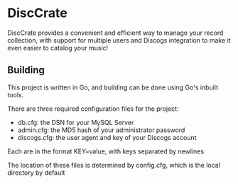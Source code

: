 # DiscCrate

DiscCrate provides a convenient and efficient way to manage your record collection, with support for multiple users and Discogs integration to make it even easier to catalog your music!

## Building

This project is written in Go, and building can be done using Go's inbuilt tools.

There are three required configuration files for the project:

- db.cfg: the DSN for your MySQL Server
- admin.cfg: the MD5 hash of your administrator password
- discogs.cfg: the user agent and key of your Discogs account

Each are in the format KEY=value, with keys separated by newlines

The location of these files is determined by config.cfg, which is the local directory by default
